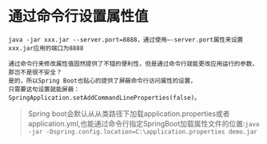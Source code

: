 # 通过命令行设置属性值

    java -jar xxx.jar --server.port=8888，通过使用–-server.port属性来设置xxx.jar应用的端口为8888

    通过命令行来修改属性值固然提供了不错的便利性，但是通过命令行就能更改应用运行的参数，那岂不是很不安全？
    是的，所以Spring Boot也贴心的提供了屏蔽命令行访问属性的设置，
    只需要这句设置就能屏蔽：SpringApplication.setAddCommandLineProperties(false)。

>Spring boot会默认从从类路径下加载application.properties或者application.yml,也能通过命令行指定SpringBoot加载属性文件的位置:`java -jar -Dspring.config.location=C:\application.properties demo.jar`